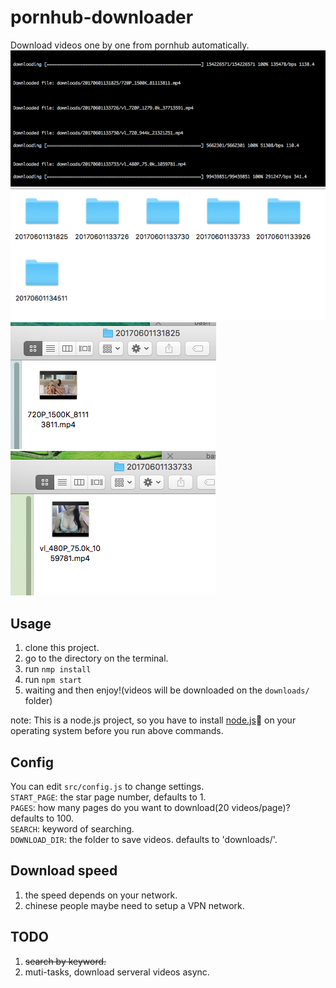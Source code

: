 # pornhub-downloader
Download videos one by one from pornhub automatically.  
![progress](./readme/progress.png)  
![downloads](./readme/download1.png)   
![downloads](./readme/download2.png)  
![downloads](./readme/download3.png)

## Usage
1. clone this project.  
2. go to the directory on the terminal.  
3. run `nmp install`  
4. run `npm start`  
5. waiting and then enjoy!(videos will be downloaded on the `downloads/` folder)  

note: This is a node.js project, so you have to install [node.js](https://nodejs.org/en/) on your operating system before you run above commands.

## Config
You can edit `src/config.js` to change settings.  
`START_PAGE`: the star page number, defaults to 1.  
`PAGES`: how many pages do you want to download(20 videos/page)? defaults to 100.  
`SEARCH`: keyword of searching.   
`DOWNLOAD_DIR`: the folder to save videos. defaults to 'downloads/'.

## Download speed
1. the speed depends on your network.
2. chinese people maybe need to setup a VPN network.

## TODO
1. <del>search by keyword.</del>  
2. muti-tasks, download serveral videos async.